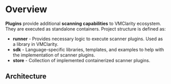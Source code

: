 # Overview

**Plugins** provide additional **scanning capabilities** to VMClarity ecosystem.
They are executed as standalone containers.
Project structure is defined as:

- **runner** - Provides necessary logic to execute scanner plugins. Used as a library in VMClarity.
- **sdk** - Language-specific libraries, templates, and examples to help with the implementation of scanner plugins.
- **store** - Collection of implemented containerized scanner plugins.

## Architecture
